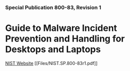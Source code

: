 ### Special Publication 800-83, Revision 1

# Guide to Malware Incident Prevention and Handling for Desktops and Laptops

[NIST Website](https://csrc.nist.gov/publications/detail/sp/800-83/rev-1/final)
[[Files/NIST.SP.800-83r1.pdf]]